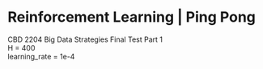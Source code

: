 # Reinforcement Learning | Ping Pong
CBD 2204 Big Data Strategies Final Test Part 1 <br>
H = 400<br>
learning_rate = 1e-4

